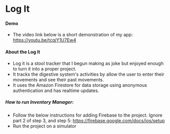 # Log It

#### Demo
- The video link below is a short demonstration of my app:  
https://youtu.be/tcqjY1U7Ew4

#### About the Log It
- Log it is a stool tracker that I begun making as joke but enjoyed enough to turn it into a proper project.
- It tracks the digestive system's activities by allow the user to enter their movements and see their past movements.
- It uses the Amazon Firestore for data storage using anonymous authentication and has realtime updates.

##### How to run Inventory Manager:
- Follow the below instructions for adding Firebase to the project. Ignore part 2 of step 3, and step 5: 
https://firebase.google.com/docs/ios/setup
- Run the project on a simulator

